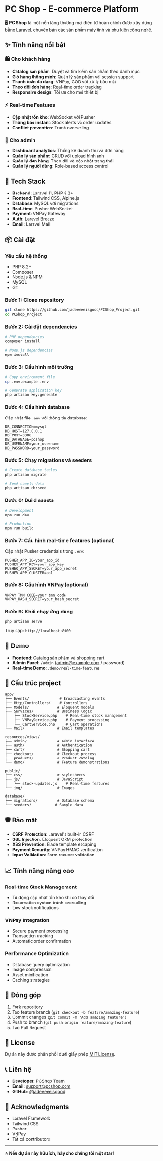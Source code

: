# PC Shop - E-commerce Platform

🖥️ **PC Shop** là một nền tảng thương mại điện tử hoàn chỉnh được xây dựng bằng Laravel, chuyên bán các sản phẩm máy tính và phụ kiện công nghệ.

## ✨ Tính năng nổi bật

### 🛍️ **Cho khách hàng**
- **Catalog sản phẩm**: Duyệt và tìm kiếm sản phẩm theo danh mục
- **Giỏ hàng thông minh**: Quản lý sản phẩm với session support
- **Thanh toán đa dạng**: VNPay, COD với xử lý bảo mật
- **Theo dõi đơn hàng**: Real-time order tracking
- **Responsive design**: Tối ưu cho mọi thiết bị

### ⚡ **Real-time Features**
- **Cập nhật tồn kho**: WebSocket với Pusher
- **Thông báo instant**: Stock alerts và order updates
- **Conflict prevention**: Tránh overselling

### 🔧 **Cho admin**
- **Dashboard analytics**: Thống kê doanh thu và đơn hàng
- **Quản lý sản phẩm**: CRUD với upload hình ảnh
- **Quản lý đơn hàng**: Theo dõi và cập nhật trạng thái
- **Quản lý người dùng**: Role-based access control

## 🚀 Tech Stack

- **Backend**: Laravel 11, PHP 8.2+
- **Frontend**: Tailwind CSS, Alpine.js
- **Database**: MySQL với migrations
- **Real-time**: Pusher WebSocket
- **Payment**: VNPay Gateway
- **Auth**: Laravel Breeze
- **Email**: Laravel Mail

## 📦 Cài đặt

### Yêu cầu hệ thống
- PHP 8.2+
- Composer
- Node.js & NPM
- MySQL
- Git

### Bước 1: Clone repository
```bash
git clone https://github.com/jadeeeeeisgood/PCShop_Project.git
cd PCShop_Project
```

### Bước 2: Cài đặt dependencies
```bash
# PHP dependencies
composer install

# Node.js dependencies
npm install
```

### Bước 3: Cấu hình môi trường
```bash
# Copy environment file
cp .env.example .env

# Generate application key
php artisan key:generate
```

### Bước 4: Cấu hình database
Cập nhật file `.env` với thông tin database:
```env
DB_CONNECTION=mysql
DB_HOST=127.0.0.1
DB_PORT=3306
DB_DATABASE=pcshop
DB_USERNAME=your_username
DB_PASSWORD=your_password
```

### Bước 5: Chạy migrations và seeders
```bash
# Create database tables
php artisan migrate

# Seed sample data
php artisan db:seed
```

### Bước 6: Build assets
```bash
# Development
npm run dev

# Production
npm run build
```

### Bước 7: Cấu hình real-time features (optional)
Cập nhật Pusher credentials trong `.env`:
```env
PUSHER_APP_ID=your_app_id
PUSHER_APP_KEY=your_app_key
PUSHER_APP_SECRET=your_app_secret
PUSHER_APP_CLUSTER=ap1
```

### Bước 8: Cấu hình VNPay (optional)
```env
VNPAY_TMN_CODE=your_tmn_code
VNPAY_HASH_SECRET=your_hash_secret
```

### Bước 9: Khởi chạy ứng dụng
```bash
php artisan serve
```

Truy cập: `http://localhost:8000`

## 🎯 Demo

- **Frontend**: Catalog sản phẩm và shopping cart
- **Admin Panel**: `/admin` (admin@example.com / password)
- **Real-time Demo**: `/demo/real-time-features`

## 📂 Cấu trúc project

```
app/
├── Events/              # Broadcasting events
├── Http/Controllers/    # Controllers
├── Models/             # Eloquent models
├── Services/           # Business logic
│   ├── StockService.php    # Real-time stock management
│   ├── VNPayService.php    # Payment processing
│   └── CartService.php     # Cart operations
└── Mail/               # Email templates

resources/views/
├── admin/              # Admin interface
├── auth/               # Authentication
├── cart/               # Shopping cart
├── checkout/           # Checkout process
├── products/           # Product catalog
└── demo/               # Feature demonstrations

public/
├── css/                # Stylesheets
├── js/                 # JavaScript
│   └── stock-updates.js    # Real-time features
└── img/                # Images

database/
├── migrations/         # Database schema
└── seeders/           # Sample data
```

## 🛡️ Bảo mật

- **CSRF Protection**: Laravel's built-in CSRF
- **SQL Injection**: Eloquent ORM protection
- **XSS Prevention**: Blade template escaping
- **Payment Security**: VNPay HMAC verification
- **Input Validation**: Form request validation

## 📈 Tính năng nâng cao

### Real-time Stock Management
- Tự động cập nhật tồn kho khi có thay đổi
- Reservation system tránh overselling
- Low stock notifications

### VNPay Integration
- Secure payment processing
- Transaction tracking
- Automatic order confirmation

### Performance Optimization
- Database query optimization
- Image compression
- Asset minification
- Caching strategies

## 🤝 Đóng góp

1. Fork repository
2. Tạo feature branch (`git checkout -b feature/amazing-feature`)
3. Commit changes (`git commit -m 'Add amazing feature'`)
4. Push to branch (`git push origin feature/amazing-feature`)
5. Tạo Pull Request

## 📝 License

Dự án này được phân phối dưới giấy phép [MIT License](LICENSE).

## 📞 Liên hệ

- **Developer**: PCShop Team
- **Email**: support@pcshop.com
- **GitHub**: [@jadeeeeeisgood](https://github.com/jadeeeeeisgood)

## 🙏 Acknowledgments

- Laravel Framework
- Tailwind CSS
- Pusher
- VNPay
- Tất cả contributors

---

**⭐ Nếu dự án này hữu ích, hãy cho chúng tôi một star!**
